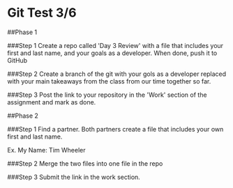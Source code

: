 # Git Test 3/6

##Phase 1

###Step 1
Create a repo called 'Day 3 Review' with a file that includes your first and last name, and your goals as a developer. When done, push it to GitHub

###Step 2
Create a branch of the git with your gols as a developer replaced with your main takeaways from the class from our time together so far.

###Step 3 
Post the link to your repository in the 'Work' section of the assignment and mark as done.

##Phase 2

###Step 1
Find a partner. Both partners create a file that includes your own first and last name.

Ex. My Name: Tim Wheeler

###Step 2
Merge the two files into one file in the repo

###Step 3
Submit the link in the work section.

